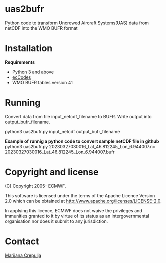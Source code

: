 # uas2bufr
Python code to transform Uncrewed Aircraft Systems(UAS) data from netCDF into the WMO BUFR format

# Installation

**Requirements**

- Python 3 and above
- [ecCodes](https://github.com/marijanacrepulja/eccodes)
- WMO BUFR tables version 41

# Running
Convert data from file input_netcdf_filename to BUFR. Write output into output_bufr_filename.  

python3 uas2bufr.py input_netcdf output_bufr_filename

**Example of runnig a python code to convert sample netCDF file in github**  
python3 uas2bufr.py 20230327030016_Lat_46.812245_Lon_6.944007.nc 20230327030016_Lat_46.812245_Lon_6.944007.bufr

# Copyright and license
(C) Copyright 2005- ECMWF.

This software is licensed under the terms of the Apache Licence Version 2.0 which can be obtained at http://www.apache.org/licenses/LICENSE-2.0.

In applying this licence, ECMWF does not waive the privileges and immunities granted to it by virtue of its status as an intergovernmental organisation nor does it submit to any jurisdiction.

# Contact
[Marijana Crepulja](https://github.com/marijanacrepulja)

